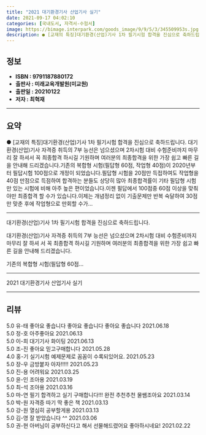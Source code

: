 ```yaml
---
title: "2021 대기환경기사 산업기사 실기"
date: 2021-09-17 04:02:10
categories: [국내도서, 자격서-수험서]
image: https://bimage.interpark.com/goods_image/9/9/5/3/345509953s.jpg
description: ● [교재의 특징]대기환경(산업)기사 1차 필기시험 합격을 진심으로 축하드립니다. 대기환경(산업)기사 자격증 취득의 7부 능선은 넘으셨으며 2차시험 대비 수험준비까지 마무리 잘 하셔서 꼭 최종합격 하시길 기원하며 여러분의 최종합격을 위한 가장 쉽고 빠른 길을 안내해 드리겠습니다.기존의
---
```


## **정보**

- **ISBN : 9791187880172**
- **출판사 : 미래교육개발원(미교원)**
- **출판일 : 20210122**
- **저자 : 최혁재**

------



## **요약**

●  [교재의 특징]대기환경(산업)기사 1차 필기시험 합격을 진심으로 축하드립니다. 대기환경(산업)기사 자격증 취득의 7부 능선은 넘으셨으며 2차시험 대비 수험준비까지 마무리 잘 하셔서 꼭 최종합격 하시길 기원하며 여러분의 최종합격을 위한 가장 쉽고 빠른 길을 안내해 드리겠습니다.기존의 복합형 시험(필답형 60점, 작업형 40점)이 2020년부터 필답시험 100점으로 개정이 되었습니다.필답형 시험을 20점만 득접하여도 작업형을 40점 만점으로 득점하여 합격하는 분들도 상당히 많아 최종합격률이 기타 필답형 시험만 있는 시험에 비해 아주 높은 편이었습니다.이젠 필답에서 100점중 60점 이상을 맞춰야만 최종합격 할 수가 있습니다.이제는 개념정리 없이 기출문제만 반복 숙달하여 30점만 맞춘 후에 작업형으로 만회할 수가...

------

대기환경(산업)기사 1차 필기시험 합격을 진심으로 축하드립니다.

대기환경(산업)기사 자격증 취득의 7부 능선은 넘으셨으며 2차시험 대비 수험준비까지 마무리 잘 하셔
서 꼭 최종합격 하시길 기원하며 여러분의 최종합격을 위한 가장 쉽고 빠른 길을 안내해 드리겠습니다.

기존의 복합형 시험(필답형 60점... 

------


2021 대기환경기사 산업기사 실기 

------


## **리뷰** 

5.0 유-태 좋아요 좋습니다 좋아요 좋습니다 좋아요 좋습니다  2021.06.18 <br/>5.0 정-호 아주좋아요 2021.06.13 <br/>5.0 이-희 대기기사 화이팅 2021.06.13 <br/>5.0 조-진 좋아요 믿고구매합니다 2021.05.28 <br/>4.0 홍-기 실기시험 예제문제로 꼼꼼이 수록되있어요. 2021.05.23 <br/>5.0 장-우 금방붙자 아자!!!!! 2021.05.23 <br/>5.0 진-용 어려워요 2021.03.25 <br/>5.0 윤-인 조아용 2021.03.19 <br/>5.0 최-석 조아용  2021.03.16 <br/>5.0 마-연 필기 합격하고 실기 구매합니다!!!
완전 추천추천 물쌤조아요 2021.03.14 <br/>5.0 박-원 자격증 따기 딱 좋은 책 2021.03.13 <br/>5.0 강-원 열심히 공부할게용 2021.03.13 <br/>5.0 김-영 잘 받았습니다 ^^ 2021.03.06 <br/>5.0 권-현 아버님이 공부하신다고 해서 선물해드렸어요 좋아하시네요! 2021.02.22 <br/>